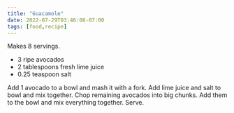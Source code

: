 ```yaml
---
title: "Guacamole"
date: 2022-07-29T03:46:08-07:00
tags: [food,recipe]
---
```

Makes 8 servings.

* 3 ripe avocados
* 2 tablespoons fresh lime juice
* 0.25 teaspoon salt

Add 1 avocado to a bowl and mash it with a fork.
Add lime juice and salt to bowl and mix together.
Chop remaining avocados into big chunks.
Add them to the bowl and mix everything together.
Serve.
